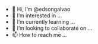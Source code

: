 - 👋 Hi, I’m @edsongalvao
- 👀 I’m interested in ...
- 🌱 I’m currently learning ...
- 💞️ I’m looking to collaborate on ...
- 📫 How to reach me ...

<!---
edsongalvao/edsongalvao is a ✨ special ✨ repository because its `README.md` (this file) appears on your GitHub profile.
You can click the Preview link to take a look at your changes.
--->
